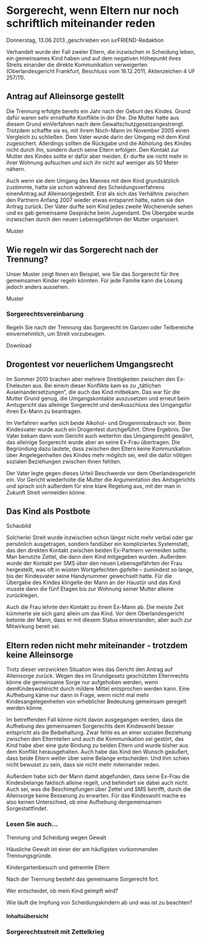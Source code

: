 # Sorgerecht, wenn Eltern nur noch schriftlich miteinander reden

Donnerstag, 13.06.2013 ,geschrieben von iurFRIEND-Redaktion

Verhandelt wurde der Fall zweier Eltern, die inzwischen in Scheidung leben, ein gemeinsames Kind haben und auf dem negativen Höhepunkt ihres Streits einander die direkte Kommunikation verweigerten (Oberlandesgericht Frankfurt, Beschluss vom 16.12.2011, Aktenzeichen 4 UF 257/11).

## Antrag auf Alleinsorge gestellt

Die Trennung erfolgte bereits ein Jahr nach der Geburt des Kindes. Grund dafür waren sehr ernsthafte Konflikte in der Ehe. Die Mutter hatte aus diesem Grund einVerfahren nach dem Gewaltschutzgesetzangestrengt. Trotzdem schaffte sie es, mit ihrem Noch-Mann im November 2005 einen Vergleich zu schließen. Dem Vater wurde darin der Umgang mit dem Kind zugesichert. Allerdings sollten die Rückgabe und die Abholung des Kindes nicht durch ihn, sondern durch seine Eltern erfolgen. Den Kontakt zur Mutter des Kindes sollte er dafür aber meiden. Er durfte sie nicht mehr in ihrer Wohnung aufsuchen und sich ihr nicht auf weniger als 50 Meter nähern.

Auch wenn sie dem Umgang des Mannes mit dem Kind grundsätzlich zustimmte, hatte sie schon während des Scheidungsverfahrens einenAntrag auf Alleinsorgegestellt. Erst als sich das Verhältnis zwischen den Partnern Anfang 2007 wieder etwas entspannt hatte, nahm sie den Antrag zurück. Der Vater durfte sein Kind jedes zweite Wochenende sehen und es gab gemeinsame Gespräche beim Jugendamt. Die Übergabe wurde inzwischen durch den neuen Lebensgefährten der Mutter organisiert.

Muster

## Wie regeln wir das Sorgerecht nach der Trennung?

Unser Muster zeigt Ihnen ein Beispiel, wie Sie das Sorgerecht für Ihre gemeinsamen Kinder regeln könnten. Für jede Familie kann die Lösung jedoch anders aussehen.

Muster

### Sorgerechtsvereinbarung

Regeln Sie nach der Trennung das Sorgerecht im Ganzen oder Teilbereiche einvernehmlich, um Streit vorzubeugen.

Download

## Drogentest vor neuerlichem Umgangsrecht

Im Sommer 2010 brachen aber mehrere Streitigkeiten zwischen den Ex-Eheleuten aus. Bei einem dieser Konflikte kam es zu „tätlichen Auseinandersetzungen“, die auch das Kind mitbekam. Das war für die Mutter Grund genug, die Umgangskontakte auszusetzen und erneut beim Amtsgericht das alleinige Sorgerecht und denAusschluss des Umgangsfür ihren Ex-Mann zu beantragen.

Im Verfahren warfen sich beide Alkohol- und Drogenmissbrauch vor. Beim Kindesvater wurde auch ein Drogentest durchgeführt. Ohne Ergebnis. Der Vater bekam dann vom Gericht auch weiterhin das Umgangsrecht gewährt, das alleinige Sorgerecht wurde aber an seine Ex-Frau übertragen. Die Begründung dazu lautete, dass zwischen den Eltern keine Kommunikation über Angelegenheiten des Kindes mehr möglich sei, weil die dafür nötigen sozialen Beziehungen zwischen ihnen fehlten.

Der Vater legte gegen dieses Urteil Beschwerde vor dem Oberlandesgericht ein. Vor Gericht wiederholte die Mutter die Argumentation des Amtsgerichts und sprach sich außerdem für eine klare Regelung aus, mit der man in Zukunft Streit vermeiden könne.

## Das Kind als Postbote

Schaubild

Solcherlei Streit wurde inzwischen schon längst nicht mehr verbal oder gar persönlich ausgetragen, sondern fandüber ein kompliziertes Systemstatt, das den direkten Kontakt zwischen beiden Ex-Partnern vermeiden sollte. Man benutzte Zettel, die dann dem Kind mitgegeben wurden. Außerdem wurde der Kontakt per SMS über den neuen Lebensgefährten der Frau hergestellt, was oft in wüsten Wortgefechten gipfelte – zumindest so lange, bis der Kindesvater seine Handynummer gewechselt hatte. Für die Übergabe des Kindes klingelte der Mann an der Haustür und das Kind musste dann die fünf Etagen bis zur Wohnung seiner Mutter alleine zurücklegen.

Auch die Frau lehnte den Kontakt zu ihrem Ex-Mann ab. Die meiste Zeit kümmerte sie sich ganz allein um das Kind. Vor dem Oberlandesgericht betonte der Mann, dass er mit diesem Status einverstanden, aber auch zur Mitwirkung bereit sei.

## Eltern reden nicht mehr miteinander - trotzdem keine Alleinsorge

Trotz dieser verzwickten Situation wies das Gericht den Antrag auf Alleinsorge zurück. Wegen des im Grundgesetz geschützten Elternrechts könne die gemeinsame Sorge nur aufgehoben werden, wenn demKindeswohlnicht durch mildere Mittel entsprochen werden kann. Eine Aufhebung käme nur dann in Frage, wenn nicht mal mehr Kindesangelegenheiten von erheblicher Bedeutung gemeinsam geregelt werden könne.

Im betreffenden Fall könne nicht davon ausgegangen werden, dass die Aufhebung des gemeinsamen Sorgerechts dem Kindeswohl besser entspricht als die Beibehaltung. Zwar fehle es an einer sozialen Beziehung zwischen den Elternteilen und auch die Kommunikation sei gestört, das Kind habe aber eine gute Bindung zu beiden Eltern und wurde bisher aus dem Konflikt herausgehalten. Auch habe das Kind den Wunsch geäußert, dass beide Eltern weiter über seine Belange entscheiden. Und ihm schien nicht bewusst zu sein, dass sie nicht mehr miteinander reden.

Außerdem habe sich der Mann damit abgefunden, dass seine Ex-Frau die Kindesbelange faktisch alleine regelt, und behindert sie dabei auch nicht. Auch sei, was die Beschimpfungen über Zettel und SMS betrifft, durch die Alleinsorge keine Besserung zu erwarten. Für das Kindeswohl mache es also keinen Unterschied, ob eine Aufhebung dergemeinsamen Sorgestattfindet.

### Lesen Sie auch...

Trennung und Scheidung wegen Gewalt

Häusliche Gewalt ist einer der am häufigsten vorkommenden Trennungsgründe.

Kindergartenbesuch und getrennte Eltern

Nach der Trennung besteht das gemeinsame Sorgerecht fort.

Wer entscheidet, ob mein Kind geimpft wird?

Wie läuft die Impfung von Scheidungskindern ab und was ist zu beachten?

#### Inhaltsübersicht

### Sorgerechtsstreit mit Zettelkrieg